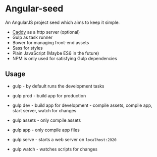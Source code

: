Angular-seed
============

An AngularJS project seed which aims to keep it simple.

* [Caddy](https://caddyserver.com) as a http server (optional)
* Gulp as task runner
* Bower for managing front-end assets
* Sass for styles
* Plain JavaScript (Maybe ES6 in the future)
* NPM is only used for satisfying Gulp dependencies


Usage
-----

* gulp - by default runs the development tasks

* gulp prod - build app for production
* gulp dev  - build app for development - compile assets, compile app, start server, watch for changes

* gulp assets - only compile assets
* gulp app - only compile app files
* gulp serve - starts a web server on `localhost:2020`
* gulp watch - watches scripts for changes
